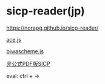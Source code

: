 # sicp-reader(jp)

https://norapg.github.io/sicp-reader/

[ace.js](https://ace.c9.io/)

[biwascheme.js](https://www.biwascheme.org/index.html)

[非公式PDF版SICP](https://takeda25.hatenablog.jp/entry/20151030/1446174031)



eval:
ctrl + →
